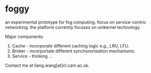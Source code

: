 # foggy
an experimental prototype for fog computing. focus on service-centric networking.
the platform currently focuses on unikernel technology.

Major components:

1. Cache - incorporate different caching logic e.g., LRU, LFU.
2. Broker - incorportate different synchoronisation mechanisms.
3. Service - thinking ...

Contact me at liang.wang[at]cl.cam.ac.uk.